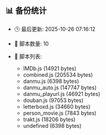 ## 📊 备份统计

- 🕒 最后更新: 2025-10-26 07:16:12
- 📁 脚本数量: 10
- 📄 脚本列表:

  - IMDb.js (14921 bytes)
  - combined.js (205534 bytes)
  - danmu.js (6398 bytes)
  - danmu_auto.js (147747 bytes)
  - danmu_playurl.js (46921 bytes)
  - douban.js (97053 bytes)
  - letterboxd.js (34660 bytes)
  - person_movie.js (7843 bytes)
  - trakt.js (18206 bytes)
  - undefined (6398 bytes)
